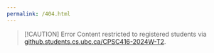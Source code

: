 ```yaml
---
permalink: /404.html
---
```

> [!CAUTION] Error
> Content restricted to registered students via  [github.students.cs.ubc.ca/CPSC416-2024W-T2](https://github.students.cs.ubc.ca/CPSC416-2024W-T2/shared).
